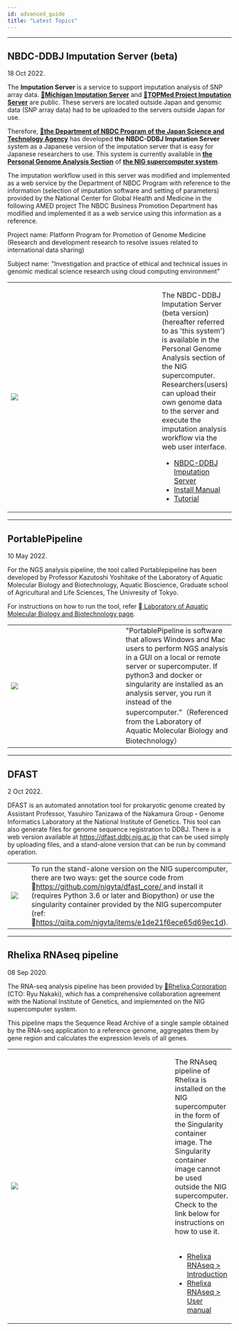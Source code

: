 ```yaml
---
id: advanced_guide
title: "Latest Topics"
---
```



---

## NBDC-DDBJ Imputation Server (beta)

18 Oct 2022.

The **Imputation Server** is a service to support imputation analysis of SNP array data. **[&#x1f517;<u>Michigan Imputation Server</u>](https://imputationserver.sph.umich.edu/)** and **[&#x1f517;<u>TOPMed Project Imputation Server</u>](https://imputation.biodatacatalyst.nhlbi.nih.gov/#!)** are public. These servers are located outside Japan and genomic data (SNP array data) had to be uploaded to the servers outside Japan for use.

Therefore, **[&#x1f517;<u>the Department of NBDC Program of the Japan Science and Technology Agency</u>](https://biosciencedbc.jp/en/)** has developed **the NBDC-DDBJ Imputation Server** system as a Japanese version of the imputation server that is easy for Japanese researchers to use. This system is currently available in **[the Personal Genome Analysis Section](https://sc.ddbj.nig.ac.jp/en/personal_genome_division/pg_introduction)** of **[the NIG supercomputer system](https://sc.ddbj.nig.ac.jp/en/)**.

The imputation workflow used in this server was modified and implemented as a web service by the Department of NBDC Program with reference to the information (selection of imputation software and setting of parameters) provided by the National Center for Global Health and Medicine in the following AMED project The NBDC Business Promotion Department has modified and implemented it as a web service using this information as a reference. 

Project name: Platform Program for Promotion of Genome Medicine (Research and development research to resolve issues related to international data sharing) 

Subject name: "Investigation and practice of ethical and technical issues in genomic medical science research using cloud computing environment"

<table>
<tr>
<td width="400">


![](/img/advanced_guides/imputationserver.Fig1-work.png)

</td>
<td valign="top">

The NBDC-DDBJ Imputation Server (beta version) (hereafter referred to as 'this system') is available in the Personal Genome Analysis section of the NIG supercomputer. Researchers(users) can upload their own genome data to the server and execute the imputation analysis workflow via the web user interface.


- [NBDC-DDBJ Imputation Server](/advanced_guides/imputation_server)
- [Install Manual](/advanced_guides/imputation_server_install)
- [Tutorial](/advanced_guides/imputation_server_tutorial)


</td>
</tr>
</table>





---
## PortablePipeline

10 May 2022.

For the NGS analysis pipeline, the tool called Portablepipeline has been developed by Professor Kazutoshi Yoshitake of the Laboratory of Aquatic Molecular Biology and Biotechnology, Aquatic Bioscience, Graduate school of Agricultural and Life Sciences, The Univresity of Tokyo.

For instructions on how to run the tool, refer &#x1f517;<u><a href="https://www.suikou.fs.a.u-tokyo.ac.jp/blog/2022/04/28/%e9%81%ba%e4%bc%9d%e7%a0%94%e3%81%ae%e3%82%b9%e3%83%91%e3%82%b3%e3%83%b3%e3%81%a7%e6%89%8b%e8%bb%bd%e3%81%abngs%e8%a7%a3%e6%9e%90%e3%82%92%e5%ae%9f%e8%a1%8c%e3%81%99%e3%82%8b%e6%89%8b%e9%a0%86/"> Laboratory of Aquatic Molecular Biology and Biotechnology page</a></u>.

<table>
<tr>
<td width="400">

![](/img/advanced_guides/portablepipeline.png)
</td>
<td valign="top">
"PortablePipeline is software that allows Windows and Mac users to perform NGS analysis in a GUI on a local or remote server or supercomputer. If python3 and docker or singularity are installed as an analysis server,  you run it instead of the supercomputer."（Referenced from the Laboratory of Aquatic Molecular Biology and Biotechnology）
</td>
</tr>
</table>


---

## DFAST

2 Oct 2022.

DFAST is an automated annotation tool for prokaryotic genome created by Assistant Professor, Yasuhiro Tanizawa of the Nakamura Group・Genome Informatics Laboratory at the National Institute of Genetics. This tool can also generate files for genome sequence registration to DDBJ. There is a web version available at https://dfast.ddbj.nig.ac.jp that can be used simply by uploading files, and a stand-alone version that can be run by command operation.

<table>
<tr>
<td width="400">

![](/img/advanced_guides/dfast.png)
</td>
<td valign="top">
To run the stand-alone version on the NIG supercomputer, there are two ways: get the source code from &#x1f517;<u><a href="https://github.com/nigyta/dfast_core/">https://github.com/nigyta/dfast_core/ </a></u> and install it (requires Python 3.6 or later and Biopython) or use the singularity container provided by the NIG supercomputer (ref: &#x1f517;<u><a href="https://qiita.com/nigyta/items/e1de21f6ece65d69ec1d">https://qiita.com/nigyta/items/e1de21f6ece65d69ec1d</a></u>).

</td>
</tr>
</table>

---

## Rhelixa RNAseq pipeline

08 Sep 2020.

The RNA-seq analysis pipeline has been provided by [&#x1f517;<u>Rhelixa Corporation</u>](https://www.rhelixa.com/) (CTO: Ryu Nakaki), which has a comprehensive collaboration agreement with the National Institute of Genetics, and implemented on the NIG supercomputer system.

This pipeline maps the Sequence Read Archive of a single sample obtained by the RNA-seq application to a reference genome, aggregates them by gene region and calculates the expression levels of all genes.

<table>
<tr>
<td width="400">

![](/img/advanced_guides/Rhelixa_RNAseq1_EN.png)

</td>
<td valign="top">

The RNAseq pipeline of Rhelixa is installed on the NIG supercomputer in the form of the Singularity container image. The Singularity container image cannot be used outside the NIG supercomputer. Check to the link below for instructions on how to use it.<br />
<br />

- [Rhelixa RNAseq > Introduction](/advanced_guides/Rhelixa_RNAseq)
- [Rhelixa RNAseq > User manual](/advanced_guides/Rhelixa_RNAseq_manual)

</td>
</tr>
</table>



